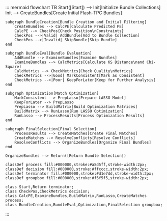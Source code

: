 ::: mermaid
flowchart TB
    Start([Start]) --> Init[Initialize Bundle Collections]
    Init --> CreateBundles[Create Initial Flash-TPC Bundles]
    
    subgraph BundleCreation[Bundle Creation and Initial Filtering]
        CreateBundles --> CalcPE[Calculate Predicted PE]
        CalcPE --> CheckPos{Check Position\nConstraints}
        CheckPos -->|Valid| AddBundle[Add to Bundle Collection]
        CheckPos -->|Invalid| SkipBundle[Skip Bundle]
    end

    subgraph BundleEval[Bundle Evaluation]
        AddBundle --> ExamineBundles[Examine Bundles]
        ExamineBundles --> CalcMetrics[Calculate KS Distance\nand Chi-Square]
        CalcMetrics --> CheckMetrics{Check Quality\nMetrics}
        CheckMetrics -->|Good| MarkConsistent[Mark as Consistent]
        CheckMetrics -->|Poor| KeepForLater[Keep for Further Analysis]
    end

    subgraph Optimization[Match Optimization]
        MarkConsistent --> PrepLasso[Prepare LASSO Model]
        KeepForLater --> PrepLasso
        PrepLasso --> BuildMatrix[Build Optimization Matrices]
        BuildMatrix --> RunLasso[Run LASSO Optimization]
        RunLasso --> ProcessResults[Process Optimization Results]
    end

    subgraph FinalSelection[Final Selection]
        ProcessResults --> CreateMatches[Create Final Matches] 
        CreateMatches --> ResolveConflicts[Resolve Conflicts]
        ResolveConflicts --> OrganizeBundles[Organize Final Bundles]
    end

    OrganizeBundles --> Return([Return Bundle Selection])

    classDef process fill:#000000,stroke:#a8d5ff,stroke-width:2px;
    classDef decision fill:#000000,stroke:#ffcccc,stroke-width:2px;
    classDef terminator fill:#000000,stroke:#d1e7dd,stroke-width:2px;
    classDef groupbox fill:#000000,stroke:#f5f5f5,stroke-width:2px;

    class Start,Return terminator;
    class CheckPos,CheckMetrics decision;
    class CalcPE,ExamineBundles,BuildMatrix,RunLasso,CreateMatches process;
    class BundleCreation,BundleEval,Optimization,FinalSelection groupbox;
:::
